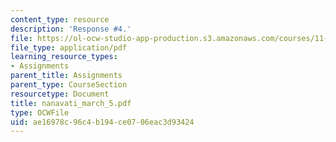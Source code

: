 ```yaml
---
content_type: resource
description: 'Response #4.'
file: https://ol-ocw-studio-app-production.s3.amazonaws.com/courses/11-946-planning-in-transition-economies-for-growth-and-equity-spring-2004/ae16978c96c4b194ce0706eac3d93424_nanavati_march_5.pdf
file_type: application/pdf
learning_resource_types:
- Assignments
parent_title: Assignments
parent_type: CourseSection
resourcetype: Document
title: nanavati_march_5.pdf
type: OCWFile
uid: ae16978c-96c4-b194-ce07-06eac3d93424
---
```

